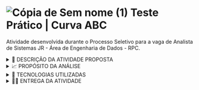 # ![Cópia de Sem nome (1)](https://user-images.githubusercontent.com/72770754/196786911-dd7d6627-4235-44f9-8c35-a8428ba3c86d.png) Teste Prático  |  Curva ABC

Atividade desenvolvida durante o Processo Seletivo para a vaga de Analista de Sistemas JR - Área de Engenharia de Dados - RPC.

 <details><summary> 📝 DESCRIÇÃO DA ATIVIDADE PROPOSTA </summary>

<p>

Você é um renomado analista no banco de Bravos e recebeu da alta diretoria a tarefa de criar a curva ABC dos atuais correntistas do banco.
Infelizmente, não existe uma integração entre as duas bases de dados disponíveis (correntistas_banco_bravos.csv e correntistas_obito.csv), 
dessa forma, todas as contas estão atualmente ativas não levando em consideração os óbitos. Sabendo disso, crie a curva ABC seguindo as 
diretrizes do banco informadas abaixo:
- A: >= 50%;
- B: >= 20% e < 50%;
- C: <20%;

</p>

</details>
  

 <details><summary> 📈 PROPÓSITO DA ANÁLISE </summary>

<p>

Demonstrar para os acionistas em quais famílias/alianças há a necessidade de intensificar o investimento para o próximo ano com base em seu 
patrimônio previsto para este ano.

  </p>

</details>


 <details><summary> 🔧 TECNOLOGIAS UTILIZADAS </summary>

<p>

- ETL: Python (Jupyter Notebook)
- Dashboard: DataStudio

  </p>

</details>


 <details><summary> 👩‍💻 ENTREGA DA ATIVIDADE </summary>

<p>

1) Link para Dashboard: [Teste Prático | curva ABC](https://datastudio.google.com/reporting/6e162161-5e54-44e5-9dd4-fe380f6561f1/page/diS5C)
2) Arquivo **ETL_Storytelling.ipynb**: contém todo o processo de ETL realizado e documentado.
3) Arquivo **curva_abc_final.csv**: base de dados gerada ao final da execução do ETL, utilizada para construção do dashboard.
4) Arquivos **correntistas_banco_bravos_1.csv** e **correntistas_obito_1.csv**: bases de dados fornecidas para construção do processo de ETL.

  </p>

</details>
